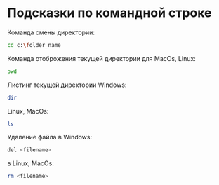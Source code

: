 # Подсказки по командной строке

Команда смены директории:
```sh
cd c:\folder_name
```

Команда отоброжения текущей директории для MacOs, Linux:
```sh
pwd 
```

Листинг текущей директории Windows:
```sh
dir
```
Linux, MacOs:
```sh
ls
```

Удаление файла в Windows:
```sh
del <filename>
```

в Linux, MacOs:
```sh
rm <filename>
```